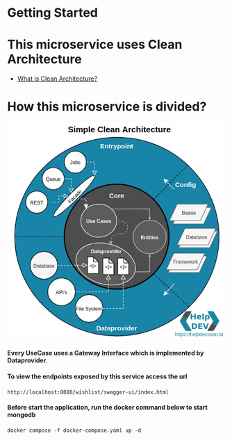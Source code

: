 # Getting Started

# This microservice uses Clean Architecture
- [What is Clean Architecture?](https://medium.com/luizalabs/descomplicando-a-clean-architecture-cf4dfc4a1ac6)

# How this microservice is divided?

![drawing](src/main/resources/static/simple-clean-arch.webp)

#### Every UseCase uses a Gateway Interface which is implemented by Dataprovider. 

#### To view the endpoints exposed by this service access the url
``` 
http://localhost:8080/wishlist/swagger-ui/index.html
```

#### Before start the application, run the docker command below to start mongodb
```
docker compose -f docker-compose.yaml up -d
```
